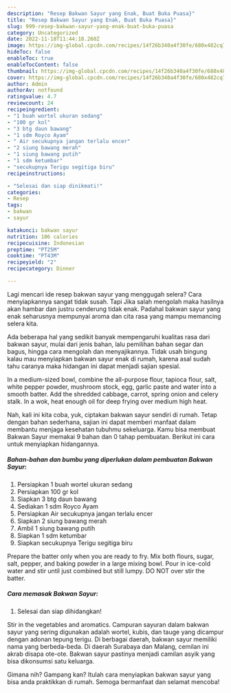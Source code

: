 ```yaml
---
description: "Resep Bakwan Sayur yang Enak, Buat Buka Puasa}"
title: "Resep Bakwan Sayur yang Enak, Buat Buka Puasa}"
slug: 999-resep-bakwan-sayur-yang-enak-buat-buka-puasa
category: Uncategorized
date: 2022-11-18T11:44:18.260Z
image: https://img-global.cpcdn.com/recipes/14f26b340a4f30fe/680x482cq70/bakwan-sayur-foto-resep-utama.jpg
hideToc: false
enableToc: true
enableTocContent: false
thumbnail: https://img-global.cpcdn.com/recipes/14f26b340a4f30fe/680x482cq70/bakwan-sayur-foto-resep-utama.jpg
cover: https://img-global.cpcdn.com/recipes/14f26b340a4f30fe/680x482cq70/bakwan-sayur-foto-resep-utama.jpg
author: Admin
authorAv: notfound
ratingvalue: 4.7
reviewcount: 24
recipeingredient:
- "1 buah wortel ukuran sedang"
- "100 gr kol"
- "3 btg daun bawang"
- "1 sdm Royco Ayam"
- " Air secukupnya jangan terlalu encer"
- "2 siung bawang merah"
- "1 siung bawang putih"
- "1 sdm ketumbar"
- "secukupnya Terigu segitiga biru"
recipeinstructions:

- "Selesai dan siap dinikmati!"
categories:
- Resep
tags:
- bakwan
- sayur

katakunci: bakwan sayur 
nutrition: 106 calories
recipecuisine: Indonesian
preptime: "PT25M"
cooktime: "PT43M"
recipeyield: "2"
recipecategory: Dinner

---
```



Lagi mencari ide resep bakwan sayur yang menggugah selera? Cara menyiapkannya sangat tidak susah. Tapi Jika salah mengolah maka hasilnya akan hambar dan justru cenderung tidak enak. Padahal bakwan sayur yang enak seharusnya mempunyai aroma dan cita rasa yang mampu memancing selera kita.


Ada beberapa hal yang sedikit banyak mempengaruhi kualitas rasa dari bakwan sayur, mulai dari jenis bahan, lalu pemilihan bahan segar dan bagus, hingga cara mengolah dan menyajikannya. Tidak usah bingung kalau mau menyiapkan bakwan sayur enak di rumah, karena asal sudah tahu caranya maka hidangan ini dapat menjadi sajian spesial.

In a medium-sized bowl, combine the all-purpose flour, tapioca flour, salt, white pepper powder, mushroom stock, egg, garlic paste and water into a smooth batter. Add the shredded cabbage, carrot, spring onion and celery stalk. In a wok, heat enough oil for deep frying over medium high heat.


Nah, kali ini kita coba, yuk, ciptakan bakwan sayur sendiri di rumah. Tetap dengan bahan sederhana, sajian ini dapat memberi manfaat dalam membantu menjaga kesehatan tubuhmu sekeluarga. Kamu bisa membuat Bakwan Sayur memakai 9 bahan dan 0 tahap pembuatan. Berikut ini cara untuk menyiapkan hidangannya.

<!--inarticleads1-->

##### Bahan-bahan dan bumbu yang diperlukan dalam pembuatan Bakwan Sayur:

1. Persiapkan 1 buah wortel ukuran sedang
1. Persiapkan 100 gr kol
1. Siapkan 3 btg daun bawang
1. Sediakan 1 sdm Royco Ayam
1. Persiapkan  Air secukupnya jangan terlalu encer
1. Siapkan 2 siung bawang merah
1. Ambil 1 siung bawang putih
1. Siapkan 1 sdm ketumbar
1. Siapkan secukupnya Terigu segitiga biru


Prepare the batter only when you are ready to fry. Mix both flours, sugar, salt, pepper, and baking powder in a large mixing bowl. Pour in ice-cold water and stir until just combined but still lumpy. DO NOT over stir the batter. 

<!--inarticleads2-->

##### Cara memasak Bakwan Sayur:


1. Selesai dan siap dihidangkan!

Stir in the vegetables and aromatics. Campuran sayuran dalam bakwan sayur yang sering digunakan adalah wortel, kubis, dan tauge yang dicampur dengan adonan tepung terigu. Di berbagai daerah, bakwan sayur memiliki nama yang berbeda-beda. Di daerah Surabaya dan Malang, cemilan ini akrab disapa ote-ote. Bakwan sayur pastinya menjadi camilan asyik yang bisa dikonsumsi satu keluarga. 

Gimana nih? Gampang kan? Itulah cara menyiapkan bakwan sayur yang bisa anda praktikkan di rumah. Semoga bermanfaat dan selamat mencoba!
